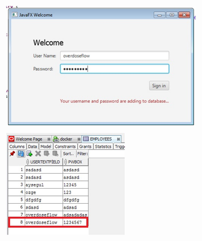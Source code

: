 ![alt text](https://raw.githubusercontent.com/overdoseflow/i2iSystems-fxDatabaseConnection/master/1.jpg)

![alt text](https://raw.githubusercontent.com/overdoseflow/i2iSystems-fxDatabaseConnection/master/2.jpg)
